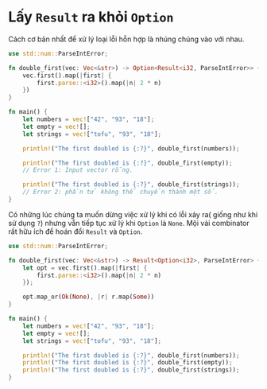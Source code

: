 # Lấy `Result` ra khỏi `Option`

Cách cơ bản nhất để xử lý loại lỗi hỗn hợp là nhúng chúng vào với nhau.

```rust
use std::num::ParseIntError;

fn double_first(vec: Vec<&str>) -> Option<Result<i32, ParseIntError>> {
    vec.first().map(|first| {
        first.parse::<i32>().map(|n| 2 * n)
    })
}

fn main() {
    let numbers = vec!["42", "93", "18"];
    let empty = vec![];
    let strings = vec!["tofu", "93", "18"];

    println!("The first doubled is {:?}", double_first(numbers));

    println!("The first doubled is {:?}", double_first(empty));
    // Error 1: Input vector rỗng.

    println!("The first doubled is {:?}", double_first(strings));
    // Error 2: phần tử không thể chuyển thành một số.
}
```
Có những lúc chúng ta muốn dừng việc xử lý khi có lỗi xảy ra( giống như khi sử dụng `?`) nhưng  vẫn tiếp tục xử lý khi `Option` là `None`. Mội vài combinator rất hữu ích để  hoán đổi `Result` và `Option`.

```rust
use std::num::ParseIntError;

fn double_first(vec: Vec<&str>) -> Result<Option<i32>, ParseIntError> {
    let opt = vec.first().map(|first| {
        first.parse::<i32>().map(|n| 2 * n)
    });

    opt.map_or(Ok(None), |r| r.map(Some))
}

fn main() {
    let numbers = vec!["42", "93", "18"];
    let empty = vec![];
    let strings = vec!["tofu", "93", "18"];

    println!("The first doubled is {:?}", double_first(numbers));
    println!("The first doubled is {:?}", double_first(empty));
    println!("The first doubled is {:?}", double_first(strings));
}
```
